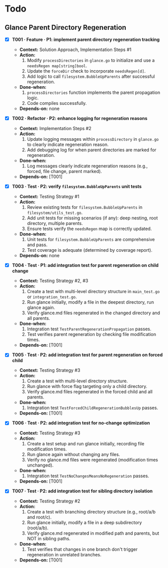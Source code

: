 # Todo

## Glance Parent Directory Regeneration

- [x] **T001 · Feature · P1: implement parent directory regeneration tracking**
    - **Context:** Solution Approach, Implementation Steps #1
    - **Action:**
        1. Modify `processDirectories` in `glance.go` to initialize and use a `needsRegen map[string]bool`.
        2. Update the `forceDir` check to incorporate `needsRegen[d]`.
        3. Add logic to call `filesystem.BubbleUpParents` after successful regeneration.
    - **Done‑when:**
        1. `processDirectories` function implements the parent propagation logic.
        2. Code compiles successfully.
    - **Depends‑on:** none

- [x] **T002 · Refactor · P2: enhance logging for regeneration reasons**
    - **Context:** Implementation Steps #2
    - **Action:**
        1. Update logging messages within `processDirectory` in `glance.go` to clearly indicate regeneration reason.
        2. Add debugging log for when parent directories are marked for regeneration.
    - **Done‑when:**
        1. Log messages clearly indicate regeneration reasons (e.g., forced, file change, parent marked).
    - **Depends‑on:** [T001]

- [x] **T003 · Test · P2: verify `filesystem.BubbleUpParents` unit tests**
    - **Context:** Testing Strategy #1
    - **Action:**
        1. Review existing tests for `filesystem.BubbleUpParents` in `filesystem/utils_test.go`.
        2. Add unit tests for missing scenarios (if any): deep nesting, root directory, multiple parents.
        3. Ensure tests verify the `needsRegen` map is correctly updated.
    - **Done‑when:**
        1. Unit tests for `filesystem.BubbleUpParents` are comprehensive and pass.
        2. Test coverage is adequate (determined by coverage report).
    - **Depends‑on:** none

- [x] **T004 · Test · P1: add integration test for parent regeneration on child change**
    - **Context:** Testing Strategy #2, #3
    - **Action:**
        1. Create a test with multi-level directory structure in `main_test.go` or `integration_test.go`.
        2. Run glance initially, modify a file in the deepest directory, run glance again.
        3. Verify glance.md files regenerated in the changed directory and all parents.
    - **Done‑when:**
        1. Integration test `TestParentRegenerationPropagation` passes.
        2. Test verifies parent regeneration by checking file modification times.
    - **Depends‑on:** [T001]

- [x] **T005 · Test · P2: add integration test for parent regeneration on forced child**
    - **Context:** Testing Strategy #3
    - **Action:**
        1. Create a test with multi-level directory structure.
        2. Run glance with force flag targeting only a child directory.
        3. Verify glance.md files regenerated in the forced child and all parents.
    - **Done‑when:**
        1. Integration test `TestForcedChildRegenerationBubblesUp` passes.
    - **Depends‑on:** [T001]

- [x] **T006 · Test · P2: add integration test for no-change optimization**
    - **Context:** Testing Strategy #3
    - **Action:**
        1. Create a test setup and run glance initially, recording file modification times.
        2. Run glance again without changing any files.
        3. Verify no glance.md files were regenerated (modification times unchanged).
    - **Done‑when:**
        1. Integration test `TestNoChangesMeansNoRegeneration` passes.
    - **Depends‑on:** [T001]

- [x] **T007 · Test · P2: add integration test for sibling directory isolation**
    - **Context:** Testing Strategy #2
    - **Action:**
        1. Create a test with branching directory structure (e.g., root/a/b and root/c).
        2. Run glance initially, modify a file in a deep subdirectory (root/a/b).
        3. Verify glance.md regenerated in modified path and parents, but NOT in sibling paths.
    - **Done‑when:**
        1. Test verifies that changes in one branch don't trigger regeneration in unrelated branches.
    - **Depends‑on:** [T001]
